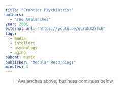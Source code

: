```yaml
---
title: "Frontier Psychiatrist"
authors:
  - "The Avalanches"
year: 2001
external_url: "https://youtu.be/qLrnkK2YEcE"
tags:
  - media
  - intellect
  - psychology
  - aging
subcat: music
publisher: "Modular Recordings"
minutes: 4
---
```


> Avalanches above, business continues below.
